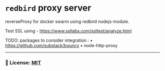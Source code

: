 # `redbird` proxy server
reverseProxy for docker swarm using redbird nodejs module.

Test SSL using - https://www.ssllabs.com/ssltest/analyze.html

TODO: packages to consider integration : 
• https://github.com/substack/bouncy
• node-http-proxy

___

### 🔑 License: [MIT](/.github/LICENSE)
